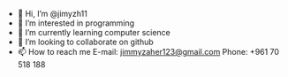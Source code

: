 - 👋 Hi, I’m @jimyzh11
- 👀 I’m interested in programming
- 🌱 I’m currently learning computer science
- 💞️ I’m looking to collaborate on github
- 📫 How to reach me E-mail: jimmyzaher123@gmail.com 
                     Phone: +961 70 518 188

<!---
jimyzh11/jimyzh11 is a ✨ special ✨ repository because its `README.md` (this file) appears on your GitHub profile.
You can click the Preview link to take a look at your changes.
--->
